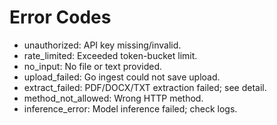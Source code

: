 # Error Codes

- unauthorized: API key missing/invalid.
- rate_limited: Exceeded token-bucket limit.
- no_input: No file or text provided.
- upload_failed: Go ingest could not save upload.
- extract_failed: PDF/DOCX/TXT extraction failed; see detail.
- method_not_allowed: Wrong HTTP method.
- inference_error: Model inference failed; check logs.

